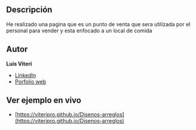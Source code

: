 ## Descripción
He realizado una pagina que es un punto de venta que sera utilizada por el personal para vender y esta enfocado a un local de comida
 
## Autor
**Luis Viteri**

* [LinkedIn](https://www.linkedin.com/in/luis-viteri-a47471243)
* [Porfolio web](https://midominio.es/)

## Ver ejemplo en vivo
- [https://viteripro.github.io/Disenos-arreglos](https://viteripro.github.io/Disenos-arreglos)
 
